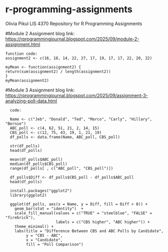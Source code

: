   # r-programming-assignments
Olivia Pikul
LIS 4370
Repository for R Programming Assignments

#Module 2 Assignment
    blog link: https://rprogrammingjournal.blogspot.com/2025/09/module-2-assignment.html

    function code: 
    assignment2 <- c(16, 18, 14, 22, 27, 17, 19, 17, 17, 22, 20, 22)

    myMean <- function(assignment2) {
    return(sum(assignment2) / length(assignment2))
    }
    myMean(assignment2)

#Module 3 Assignment
      blog link: https://rprogrammingjournal.blogspot.com/2025/09/assignment-3-analyzing-poll-data.html
      
      code: 
      
      Name <- c("Jeb", "Donald", "Ted", "Marco", "Carly", "Hillary", "Bernie")
      ABC_poll <- c(4, 62, 51, 21, 2, 14, 15)
      CBS_poll <- c(12, 75, 43, 19, 1, 21, 19)
      df_polls <- data.frame(Name, ABC_poll, CBS_poll)

      str(df_polls)
      head(df_polls)

      mean(df_polls$ABC_poll)
      median(df_polls$CBS_poll)
      range(df_polls[ , c("ABC_poll", "CBS_poll")])
    
      df_polls$Diff <- df_polls$CBS_poll - df_polls$ABC_poll
      head(df_polls)

      install.packages("ggplot2")
      library(ggplot2)

      ggplot(df_polls, aes(x = Name, y = Diff, fill = Diff > 0)) +
        geom_bar(stat = "identity")  +
        scale_fill_manual(values = c("TRUE" = "steelblue", "FALSE" = "firebrick"),
                          labels = c("CBS higher", "ABC higher")) +
        theme_minimal() +
        labs(title = "Difference Between CBS and ABC Polls by Candidate",
             y = "CBS - ABC",
             x = "Candidate",
             fill = "Poll Comparison")
  

